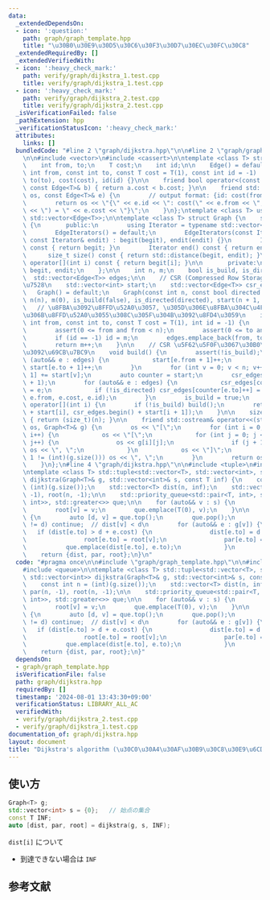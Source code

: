 ```yaml
---
data:
  _extendedDependsOn:
  - icon: ':question:'
    path: graph/graph_template.hpp
    title: "\u30B0\u30E9\u30D5\u30C6\u30F3\u30D7\u30EC\u30FC\u30C8"
  _extendedRequiredBy: []
  _extendedVerifiedWith:
  - icon: ':heavy_check_mark:'
    path: verify/graph/dijkstra_1.test.cpp
    title: verify/graph/dijkstra_1.test.cpp
  - icon: ':heavy_check_mark:'
    path: verify/graph/dijkstra_2.test.cpp
    title: verify/graph/dijkstra_2.test.cpp
  _isVerificationFailed: false
  _pathExtension: hpp
  _verificationStatusIcon: ':heavy_check_mark:'
  attributes:
    links: []
  bundledCode: "#line 2 \"graph/dijkstra.hpp\"\n\n#line 2 \"graph/graph_template.hpp\"\
    \n\n#include <vector>\n#include <cassert>\n\ntemplate <class T> struct Edge {\n\
    \    int from, to;\n    T cost;\n    int id;\n\n    Edge() = default;\n    Edge(const\
    \ int from, const int to, const T cost = T(1), const int id = -1) : from(from),\
    \ to(to), cost(cost), id(id) {}\n\n    friend bool operator<(const Edge<T>& a,\
    \ const Edge<T>& b) { return a.cost < b.cost; }\n\n    friend std::ostream& operator<<(std::ostream&\
    \ os, const Edge<T>& e) {\n        // output format: {id: cost(from, to) = cost}\n\
    \        return os << \"{\" << e.id << \": cost(\" << e.from << \", \" << e.to\
    \ << \") = \" << e.cost << \"}\";\n    }\n};\ntemplate <class T> using Edges =\
    \ std::vector<Edge<T>>;\n\ntemplate <class T> struct Graph {\n    struct EdgeIterators\
    \ {\n       public:\n        using Iterator = typename std::vector<Edge<T>>::iterator;\n\
    \        EdgeIterators() = default;\n        EdgeIterators(const Iterator& begit,\
    \ const Iterator& endit) : begit(begit), endit(endit) {}\n        Iterator begin()\
    \ const { return begit; }\n        Iterator end() const { return endit; }\n  \
    \      size_t size() const { return std::distance(begit, endit); }\n        Edge<T>&\
    \ operator[](int i) const { return begit[i]; }\n\n       private:\n        Iterator\
    \ begit, endit;\n    };\n\n    int n, m;\n    bool is_build, is_directed;\n  \
    \  std::vector<Edge<T>> edges;\n\n    // CSR (Compressed Row Storage) \u5F62\u5F0F\
    \u7528\n    std::vector<int> start;\n    std::vector<Edge<T>> csr_edges;\n\n \
    \   Graph() = default;\n    Graph(const int n, const bool directed = false) :\
    \ n(n), m(0), is_build(false), is_directed(directed), start(n + 1, 0) {}\n\n \
    \   // \u8FBA\u3092\u8FFD\u52A0\u3057, \u305D\u306E\u8FBA\u304C\u4F55\u756A\u76EE\
    \u306B\u8FFD\u52A0\u3055\u308C\u305F\u304B\u3092\u8FD4\u3059\n    int add_edge(const\
    \ int from, const int to, const T cost = T(1), int id = -1) {\n        assert(!is_build);\n\
    \        assert(0 <= from and from < n);\n        assert(0 <= to and to < n);\n\
    \        if (id == -1) id = m;\n        edges.emplace_back(from, to, cost, id);\n\
    \        return m++;\n    }\n\n    // CSR \u5F62\u5F0F\u3067\u30B0\u30E9\u30D5\
    \u3092\u69CB\u7BC9\n    void build() {\n        assert(!is_build);\n        for\
    \ (auto&& e : edges) {\n            start[e.from + 1]++;\n            if (!is_directed)\
    \ start[e.to + 1]++;\n        }\n        for (int v = 0; v < n; v++) start[v +\
    \ 1] += start[v];\n        auto counter = start;\n        csr_edges.resize(start.back()\
    \ + 1);\n        for (auto&& e : edges) {\n            csr_edges[counter[e.from]++]\
    \ = e;\n            if (!is_directed) csr_edges[counter[e.to]++] = Edge(e.to,\
    \ e.from, e.cost, e.id);\n        }\n        is_build = true;\n    }\n\n    EdgeIterators\
    \ operator[](int i) {\n        if (!is_build) build();\n        return EdgeIterators(csr_edges.begin()\
    \ + start[i], csr_edges.begin() + start[i + 1]);\n    }\n\n    size_t size() const\
    \ { return (size_t)(n); }\n\n    friend std::ostream& operator<<(std::ostream&\
    \ os, Graph<T>& g) {\n        os << \"[\";\n        for (int i = 0; i < (int)(g.size());\
    \ i++) {\n            os << \"[\";\n            for (int j = 0; j < (int)(g[i].size());\
    \ j++) {\n                os << g[i][j];\n                if (j + 1 != (int)(g[i].size()))\
    \ os << \", \";\n            }\n            os << \"]\";\n            if (i +\
    \ 1 != (int)(g.size())) os << \", \";\n        }\n        return os << \"]\";\n\
    \    }\n};\n#line 4 \"graph/dijkstra.hpp\"\n\n#include <tuple>\n#include <queue>\n\
    \ntemplate <class T> std::tuple<std::vector<T>, std::vector<int>, std::vector<int>>\
    \ dijkstra(Graph<T>& g, std::vector<int>& s, const T inf) {\n    const int n =\
    \ (int)(g.size());\n    std::vector<T> dist(n, inf);\n    std::vector<int> par(n,\
    \ -1), root(n, -1);\n\n    std::priority_queue<std::pair<T, int>, std::vector<std::pair<T,\
    \ int>>, std::greater<>> que;\n\n    for (auto&& v : s) {\n        dist[v] = 0;\n\
    \        root[v] = v;\n        que.emplace(T(0), v);\n    }\n\n    while (!que.empty())\
    \ {\n        auto [d, v] = que.top();\n        que.pop();\n        if (dist[v]\
    \ != d) continue;  // dist[v] < d\n        for (auto&& e : g[v]) {\n         \
    \   if (dist[e.to] > d + e.cost) {\n                dist[e.to] = d + e.cost;\n\
    \                root[e.to] = root[v];\n                par[e.to] = v;\n     \
    \           que.emplace(dist[e.to], e.to);\n            }\n        }\n    }\n\
    \    return {dist, par, root};\n}\n"
  code: "#pragma once\n\n#include \"graph/graph_template.hpp\"\n\n#include <tuple>\n\
    #include <queue>\n\ntemplate <class T> std::tuple<std::vector<T>, std::vector<int>,\
    \ std::vector<int>> dijkstra(Graph<T>& g, std::vector<int>& s, const T inf) {\n\
    \    const int n = (int)(g.size());\n    std::vector<T> dist(n, inf);\n    std::vector<int>\
    \ par(n, -1), root(n, -1);\n\n    std::priority_queue<std::pair<T, int>, std::vector<std::pair<T,\
    \ int>>, std::greater<>> que;\n\n    for (auto&& v : s) {\n        dist[v] = 0;\n\
    \        root[v] = v;\n        que.emplace(T(0), v);\n    }\n\n    while (!que.empty())\
    \ {\n        auto [d, v] = que.top();\n        que.pop();\n        if (dist[v]\
    \ != d) continue;  // dist[v] < d\n        for (auto&& e : g[v]) {\n         \
    \   if (dist[e.to] > d + e.cost) {\n                dist[e.to] = d + e.cost;\n\
    \                root[e.to] = root[v];\n                par[e.to] = v;\n     \
    \           que.emplace(dist[e.to], e.to);\n            }\n        }\n    }\n\
    \    return {dist, par, root};\n}"
  dependsOn:
  - graph/graph_template.hpp
  isVerificationFile: false
  path: graph/dijkstra.hpp
  requiredBy: []
  timestamp: '2024-08-01 13:43:30+09:00'
  verificationStatus: LIBRARY_ALL_AC
  verifiedWith:
  - verify/graph/dijkstra_2.test.cpp
  - verify/graph/dijkstra_1.test.cpp
documentation_of: graph/dijkstra.hpp
layout: document
title: "Dijkstra's algorithm (\u30C0\u30A4\u30AF\u30B9\u30C8\u30E9\u6CD5)"
---
```


## 使い方

```cpp
Graph<T> g;
std::vector<int> s = {0};   // 始点の集合
const T INF;
auto [dist, par, root] = dijkstra(g, s, INF);
```

`dist[i]` について
- 到達できない場合は `INF`

## 参考文献
